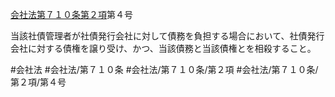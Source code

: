[会社法第７１０条第２項](会社法＿＿＿＿第７１０条第２項)第４号

当該社債管理者が社債発行会社に対して債務を負担する場合において、社債発行会社に対する債権を譲り受け、かつ、当該債務と当該債権とを相殺すること。


#会社法
#会社法/第７１０条
#会社法/第７１０条/第２項
#会社法/第７１０条/第２項/第４号
